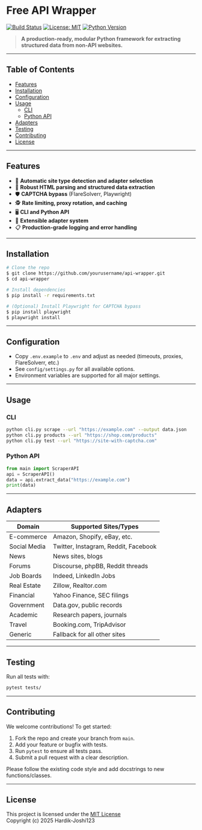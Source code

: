 # Free API Wrapper

[![Build Status](https://img.shields.io/github/workflow/status/yourusername/api-wrapper/CI)](https://github.com/yourusername/api-wrapper/actions)
[![License: MIT](https://img.shields.io/badge/License-MIT-yellow.svg)](LICENSE)
[![Python Version](https://img.shields.io/badge/python-3.8%2B-blue.svg)](https://www.python.org/)

> **A production-ready, modular Python framework for extracting structured data from non-API websites.**

---

## Table of Contents
- [Features](#features)
- [Installation](#installation)
- [Configuration](#configuration)
- [Usage](#usage)
  - [CLI](#cli)
  - [Python API](#python-api)
- [Adapters](#adapters)
- [Testing](#testing)
- [Contributing](#contributing)
- [License](#license)

---

## Features
- 🚀 **Automatic site type detection and adapter selection**
- 🧠 **Robust HTML parsing and structured data extraction**
- 🛡️ **CAPTCHA bypass** (FlareSolverr, Playwright)
- 🕵️ **Rate limiting, proxy rotation, and caching**
- 🖥️ **CLI and Python API**
- 🧩 **Extensible adapter system**
- 📋 **Production-grade logging and error handling**

---

## Installation
```bash
# Clone the repo
$ git clone https://github.com/yourusername/api-wrapper.git
$ cd api-wrapper

# Install dependencies
$ pip install -r requirements.txt

# (Optional) Install Playwright for CAPTCHA bypass
$ pip install playwright
$ playwright install
```

---

## Configuration
- Copy `.env.example` to `.env` and adjust as needed (timeouts, proxies, FlareSolverr, etc.)
- See `config/settings.py` for all available options.
- Environment variables are supported for all major settings.

---

## Usage
### CLI
```bash
python cli.py scrape --url "https://example.com" --output data.json
python cli.py products --url "https://shop.com/products"
python cli.py test --url "https://site-with-captcha.com"
```

### Python API
```python
from main import ScraperAPI
api = ScraperAPI()
data = api.extract_data("https://example.com")
print(data)
```

---

## Adapters
| Domain         | Supported Sites/Types                        |
|---------------|----------------------------------------------|
| E-commerce    | Amazon, Shopify, eBay, etc.                  |
| Social Media  | Twitter, Instagram, Reddit, Facebook          |
| News          | News sites, blogs                            |
| Forums        | Discourse, phpBB, Reddit threads             |
| Job Boards    | Indeed, LinkedIn Jobs                        |
| Real Estate   | Zillow, Realtor.com                          |
| Financial     | Yahoo Finance, SEC filings                   |
| Government    | Data.gov, public records                     |
| Academic      | Research papers, journals                    |
| Travel        | Booking.com, TripAdvisor                     |
| Generic       | Fallback for all other sites                 |

---

## Testing
Run all tests with:
```bash
pytest tests/
```

---

## Contributing
We welcome contributions! To get started:
1. Fork the repo and create your branch from `main`.
2. Add your feature or bugfix with tests.
3. Run `pytest` to ensure all tests pass.
4. Submit a pull request with a clear description.

Please follow the existing code style and add docstrings to new functions/classes.

---

## License

This project is licensed under the [MIT License](./LICENSE)  
Copyright (c) 2025 Hardik-Joshi123

